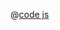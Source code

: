 <ClientOnly>
  <common-code-view name="deckgl-path-layer" :is-code-view="false"/>
</ClientOnly>

@[code js](../.vuepress/components/map/deckgl/path-layer.vue)
